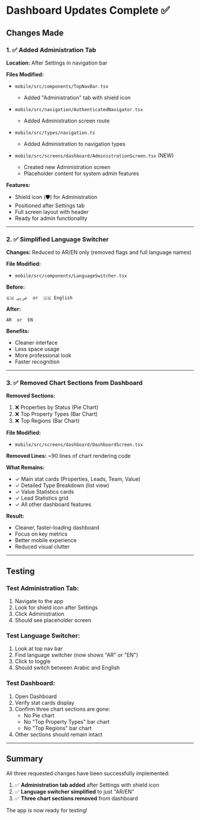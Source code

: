 # Dashboard Updates Complete ✅

## Changes Made

### 1. ✅ Added Administration Tab
**Location:** After Settings in navigation bar

**Files Modified:**
- `mobile/src/components/TopNavBar.tsx`
  - Added "Administration" tab with shield icon
  
- `mobile/src/navigation/AuthenticatedNavigator.tsx`
  - Added Administration screen route
  
- `mobile/src/types/navigation.ts`
  - Added Administration to navigation types
  
- `mobile/src/screens/dashboard/AdministrationScreen.tsx` (NEW)
  - Created new Administration screen
  - Placeholder content for system admin features

**Features:**
- Shield icon (🛡️) for Administration
- Positioned after Settings tab
- Full screen layout with header
- Ready for admin functionality

---

### 2. ✅ Simplified Language Switcher
**Changes:** Reduced to AR/EN only (removed flags and full language names)

**File Modified:**
- `mobile/src/components/LanguageSwitcher.tsx`

**Before:**
```
🇪🇬 عربي  or  🇺🇸 English
```

**After:**
```
AR  or  EN
```

**Benefits:**
- Cleaner interface
- Less space usage
- More professional look
- Faster recognition

---

### 3. ✅ Removed Chart Sections from Dashboard
**Removed Sections:**
1. ❌ Properties by Status (Pie Chart)
2. ❌ Top Property Types (Bar Chart)
3. ❌ Top Regions (Bar Chart)

**File Modified:**
- `mobile/src/screens/dashboard/DashboardScreen.tsx`

**Removed Lines:** ~90 lines of chart rendering code

**What Remains:**
- ✓ Main stat cards (Properties, Leads, Team, Value)
- ✓ Detailed Type Breakdown (list view)
- ✓ Value Statistics cards
- ✓ Lead Statistics grid
- ✓ All other dashboard features

**Result:**
- Cleaner, faster-loading dashboard
- Focus on key metrics
- Better mobile experience
- Reduced visual clutter

---

## Testing

### Test Administration Tab:
1. Navigate to the app
2. Look for shield icon after Settings
3. Click Administration
4. Should see placeholder screen

### Test Language Switcher:
1. Look at top nav bar
2. Find language switcher (now shows "AR" or "EN")
3. Click to toggle
4. Should switch between Arabic and English

### Test Dashboard:
1. Open Dashboard
2. Verify stat cards display
3. Confirm three chart sections are gone:
   - No Pie chart
   - No "Top Property Types" bar chart
   - No "Top Regions" bar chart
4. Other sections should remain intact

---

## Summary

All three requested changes have been successfully implemented:

1. ✅ **Administration tab added** after Settings with shield icon
2. ✅ **Language switcher simplified** to just "AR/EN"
3. ✅ **Three chart sections removed** from dashboard

The app is now ready for testing!
